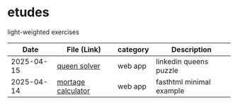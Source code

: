 # etudes

light-weighted exercises  


| Date       | File (Link)                  | category | Description                          |
|------------|-----------------------------------|--------|------------------------------|
| 2025-04-15 | [queen solver](/web-dev/queen_solver.py)  |  web app  | linkedin queens puzzle  |
| 2025-04-14 | [mortage calculator](/web-dev/mortage.py)  |  web app  | fasthtml minimal example |
